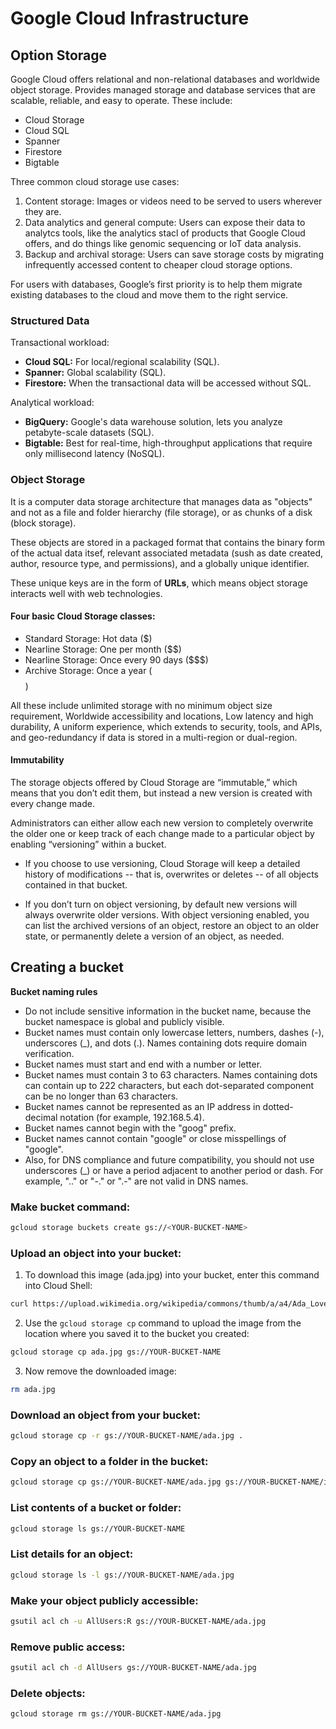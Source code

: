 # Google Cloud Infrastructure

## Option Storage

Google Cloud offers relational and non-relational databases and worldwide object storage. Provides managed storage and database services that are scalable, reliable, and easy to operate. These include: 

* Cloud Storage
* Cloud SQL
* Spanner
* Firestore
* Bigtable

Three common cloud storage use cases:

1. Content storage: Images or videos need to be served to users wherever they are.
2. Data analytics and general compute: Users can expose their data to analytcs tools, like the analytics stacl of products that Google Cloud offers, and do things like genomic sequencing or IoT data analysis.
3. Backup and archival storage: Users can save storage costs by migrating infrequently accessed content to cheaper cloud storage options.

For users with databases, Google’s first priority is to help them migrate existing databases to the cloud and move them to the right service.

### Structured Data

Transactional workload:

* **Cloud SQL:** For local/regional scalability (SQL).
* **Spanner:** Global scalability (SQL).
* **Firestore:** When the transactional data will be accessed without SQL.

Analytical workload:

* **BigQuery:** Google's data warehouse solution, lets you analyze petabyte-scale datasets (SQL).
* **Bigtable:** Best for real-time, high-throughput applications that require only millisecond latency (NoSQL).

### Object Storage

It is a computer data storage architecture that manages data as "objects" and not as a file and folder hierarchy (file storage), or as chunks of a disk (block storage).

These objects are stored in a packaged format that contains the binary form of the actual data itsef, relevant associated metadata (sush as date created, author, resource type, and permissions), and a globally unique identifier.

These unique keys are in the form of **URLs**, which means object storage interacts well with web technologies.

#### Four basic Cloud Storage classes:

* Standard Storage: Hot data ($)
* Nearline Storage: One per month ($$)
* Nearline Storage: Once every 90 days ($$$)
* Archive Storage: Once a year ($$$$)

All these include unlimited storage with no minimum object size requirement, Worldwide accessibility and locations, Low latency and high durability, A
uniform experience, which extends to security, tools, and APIs, and geo-redundancy if data is stored in a multi-region or dual-region.

#### Immutability

The storage objects offered by Cloud Storage are “immutable,” which means that you don’t edit them, but instead a new version is created with every change made.

Administrators can either allow each new version to completely overwrite the older one or keep track of each change made to a particular object by enabling “versioning” within a bucket.

* If you choose to use versioning, Cloud Storage will keep a detailed history of modifications -- that is, overwrites or deletes -- of all objects contained in that bucket.

* If you don’t turn on object versioning, by default new versions will always overwrite older versions.
With object versioning enabled, you can list the archived versions of an object, restore an object to an older state, or permanently delete a version of an object, as needed.

## Creating a bucket

**Bucket naming rules**

* Do not include sensitive information in the bucket name, because the bucket namespace is global and publicly visible.
* Bucket names must contain only lowercase letters, numbers, dashes (-), underscores (_), and dots (.). Names containing dots require domain verification.
* Bucket names must start and end with a number or letter.
* Bucket names must contain 3 to 63 characters. Names containing dots can contain up to 222 characters, but each dot-separated component can be no longer than 63 characters.
* Bucket names cannot be represented as an IP address in dotted-decimal notation (for example, 192.168.5.4).
* Bucket names cannot begin with the "goog" prefix.
* Bucket names cannot contain "google" or close misspellings of "google".
* Also, for DNS compliance and future compatibility, you should not use underscores (_) or have a period adjacent to another period or dash. For example, ".." or "-." or ".-" are not valid in DNS names.

### Make bucket command:

```bash
gcloud storage buckets create gs://<YOUR-BUCKET-NAME>
```

### Upload an object into your bucket:

1. To download this image (ada.jpg) into your bucket, enter this command into Cloud Shell:

```bash
curl https://upload.wikimedia.org/wikipedia/commons/thumb/a/a4/Ada_Lovelace_portrait.jpg/800px-Ada_Lovelace_portrait.jpg --output ada.jpg
```

2. Use the `gcloud storage cp` command to upload the image from the location where you saved it to the bucket you created:

```bash
gcloud storage cp ada.jpg gs://YOUR-BUCKET-NAME
```

3. Now remove the downloaded image:

```bash
rm ada.jpg
```

### Download an object from your bucket:

```bash
gcloud storage cp -r gs://YOUR-BUCKET-NAME/ada.jpg .

```

### Copy an object to a folder in the bucket:

```bash
gcloud storage cp gs://YOUR-BUCKET-NAME/ada.jpg gs://YOUR-BUCKET-NAME/image-folder/

```

### List contents of a bucket or folder:

```bash
gcloud storage ls gs://YOUR-BUCKET-NAME

```

### List details for an object:

```bash
gcloud storage ls -l gs://YOUR-BUCKET-NAME/ada.jpg

```

### Make your object publicly accessible:

```bash
gsutil acl ch -u AllUsers:R gs://YOUR-BUCKET-NAME/ada.jpg

```

### Remove public access:

```bash
gsutil acl ch -d AllUsers gs://YOUR-BUCKET-NAME/ada.jpg

```

### Delete objects:

```bash
gcloud storage rm gs://YOUR-BUCKET-NAME/ada.jpg
```
